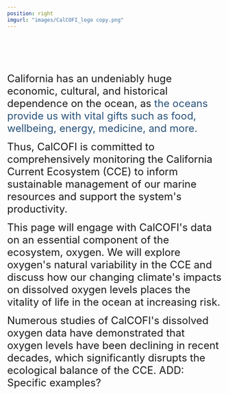 ```yaml
---
position: right
imgurl: "images/CalCOFI_logo copy.png"
---
```

<br />
<br />
<br />
<br />
<br />
<font size="+2"> California has an undeniably huge economic, cultural, and historical dependence on the ocean, as <span style="color:#28527A"> the oceans provide us with vital gifts such as food, wellbeing, energy, medicine, and more. </span> </font>
  
<font size="+2"> Thus, CalCOFI is committed to comprehensively monitoring the California Current Ecosystem (CCE) to inform sustainable management of our marine resources and support the system's productivity. </font>
  
<font size="+2"> This page will engage with CalCOFI's data on an essential component of the ecosystem, oxygen. We will explore oxygen's natural variability in the CCE and discuss how our changing climate's impacts on dissolved oxygen levels places the vitality of life in the ocean at increasing risk.  </font>

<font size="+2"> Numerous studies of CalCOFI's dissolved oxygen data have demonstrated that oxygen levels have been declining in recent decades, which significantly disrupts the ecological balance of the CCE. ADD: Specific examples? </font>
